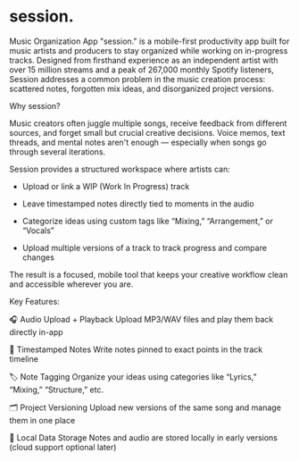 # session.
Music Organization App
"session." is a mobile-first productivity app built for music artists and producers to stay organized while working on in-progress tracks. Designed from firsthand experience as an independent artist with over 15 million streams and a peak of 267,000 monthly Spotify listeners, Session addresses a common problem in the music creation process: scattered notes, forgotten mix ideas, and disorganized project versions.

Why session?

Music creators often juggle multiple songs, receive feedback from different sources, and forget small but crucial creative decisions. Voice memos, text threads, and mental notes aren't enough — especially when songs go through several iterations.

Session provides a structured workspace where artists can:

- Upload or link a WIP (Work In Progress) track

- Leave timestamped notes directly tied to moments in the audio

- Categorize ideas using custom tags like “Mixing,” “Arrangement,” or “Vocals”

- Upload multiple versions of a track to track progress and compare changes

The result is a focused, mobile tool that keeps your creative workflow clean and accessible wherever you are.

Key Features: 

🎧 Audio Upload + Playback
Upload MP3/WAV files and play them back directly in-app

📝 Timestamped Notes
Write notes pinned to exact points in the track timeline

🏷️ Note Tagging
Organize your ideas using categories like “Lyrics,” “Mixing,” “Structure,” etc.

🗂️ Project Versioning
Upload new versions of the same song and manage them in one place

💾 Local Data Storage
Notes and audio are stored locally in early versions (cloud support optional later)
